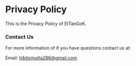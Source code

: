 # Privacy Policy

This is the Privacy Policy of EITanGoK.


### Contact Us

For more information of if you have questions contact us at:

Email: hibitomutta286@gmail.com
